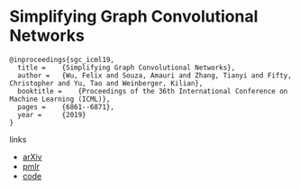 # Simplifying Graph Convolutional Networks

```
@inproceedings{sgc_icml19,
  title = 	 {Simplifying Graph Convolutional Networks},
  author = 	 {Wu, Felix and Souza, Amauri and Zhang, Tianyi and Fifty, Christopher and Yu, Tao and Weinberger, Kilian},
  booktitle = 	 {Proceedings of the 36th International Conference on Machine Learning (ICML)},
  pages = 	 {6861--6871},
  year = 	 {2019}
}
```

links
- [arXiv](https://arxiv.org/abs/1902.07153)
- [pmlr](http://proceedings.mlr.press/v97/wu19e.html)
- [code](https://github.com/Tiiiger/SGC)
